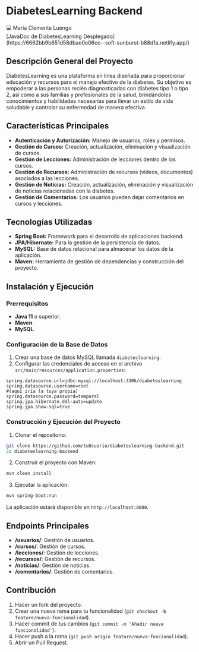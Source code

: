 # DiabetesLearning Backend
<aside>
💻 María Clemente Luengo
</aside>
[JavaDoc de DiabetesLearning Desplegado](https://6662bb9b651d58dbae0e06cc--soft-sunburst-b88d1a.netlify.app/)

## Descripción General del Proyecto

DiabetesLearning es una plataforma en línea diseñada para proporcionar educación y recursos para el manejo efectivo de la diabetes. Su objetivo es empoderar a las personas recién diagnosticadas con diabetes tipo 1 o tipo 2, así como a sus familias y profesionales de la salud, brindándoles conocimientos y habilidades necesarias para llevar un estilo de vida saludable y controlar su enfermedad de manera efectiva.

## Características Principales

- **Autenticación y Autorización:** Manejo de usuarios, roles y permisos.
- **Gestión de Cursos:** Creación, actualización, eliminación y visualización de cursos.
- **Gestión de Lecciones:** Administración de lecciones dentro de los cursos.
- **Gestión de Recursos:** Administración de recursos (videos, documentos) asociados a las lecciones.
- **Gestión de Noticias:** Creación, actualización, eliminación y visualización de noticias relacionadas con la diabetes.
- **Gestión de Comentarios:** Los usuarios pueden dejar comentarios en cursos y lecciones.

## Tecnologías Utilizadas

- **Spring Boot:** Framework para el desarrollo de aplicaciones backend.
- **JPA/Hibernate:** Para la gestión de la persistencia de datos.
- **MySQL:** Base de datos relacional para almacenar los datos de la aplicación.
- **Maven:** Herramienta de gestión de dependencias y construcción del proyecto.

## Instalación y Ejecución

### Prerrequisitos

- **Java 11** o superior.
- **Maven**.
- **MySQL**.

### Configuración de la Base de Datos

1. Crear una base de datos MySQL llamada `diabeteslearning`.
2. Configurar las credenciales de acceso en el archivo `src/main/resources/application.properties`:

```properties
spring.datasource.url=jdbc:mysql://localhost:3306/diabeteslearning
spring.datasource.username=root
#(aquí iría la tuya propia)
spring.datasource.password=temporal
spring.jpa.hibernate.ddl-auto=update
spring.jpa.show-sql=true
```

### Construcción y Ejecución del Proyecto

1. Clonar el repositorio:

```bash
git clone https://github.com/tuUsuario/diabeteslearning-backend.git
cd diabeteslearning-backend
```

2. Construir el proyecto con Maven:

```bash
mvn clean install
```

3. Ejecutar la aplicación:

```bash
mvn spring-boot:run
```

La aplicación estará disponible en `http://localhost:8080`.

## Endpoints Principales

- **/usuarios/**: Gestión de usuarios.
- **/cursos/**: Gestión de cursos.
- **/lecciones/**: Gestión de lecciones.
- **/recursos/**: Gestión de recursos.
- **/noticias/**: Gestión de noticias.
- **/comentarios/**: Gestión de comentarios.

## Contribución

1. Hacer un fork del proyecto.
2. Crear una nueva rama para tu funcionalidad (`git checkout -b feature/nueva-funcionalidad`).
3. Hacer commit de tus cambios (`git commit -m 'Añadir nueva funcionalidad'`).
4. Hacer push a la rama (`git push origin feature/nueva-funcionalidad`).
5. Abrir un Pull Request.


